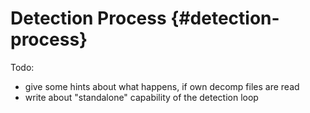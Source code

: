 # Detection Process {#detection-process}

Todo:
- give some hints about what happens, if own decomp files are read
- write about "standalone" capability of the detection loop
